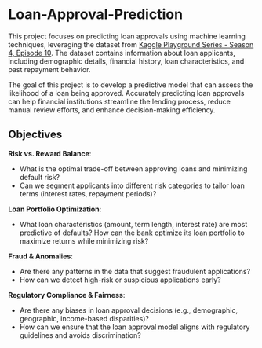 # Loan-Approval-Prediction

This project focuses on predicting loan approvals using machine learning techniques, leveraging the dataset from [Kaggle Playground Series - Season 4, Episode 10](https://www.kaggle.com/competitions/playground-series-s4e10/overview). The dataset contains information about loan applicants, including demographic details, financial history, loan characteristics, and past repayment behavior.

The goal of this project is to develop a predictive model that can assess the likelihood of a loan being approved. Accurately predicting loan approvals can help financial institutions streamline the lending process, reduce manual review efforts, and enhance decision-making efficiency.

## Objectives
**Risk vs. Reward Balance**:
* What is the optimal trade-off between approving loans and minimizing default risk?
* Can we segment applicants into different risk categories to tailor loan terms (interest rates, repayment periods)?

**Loan Portfolio Optimization**:

* What loan characteristics (amount, term length, interest rate) are most predictive of defaults?
How can the bank optimize its loan portfolio to maximize returns while minimizing risk?

**Fraud & Anomalies**:

* Are there any patterns in the data that suggest fraudulent applications?
* How can we detect high-risk or suspicious applications early?

**Regulatory Compliance & Fairness**:

* Are there any biases in loan approval decisions (e.g., demographic, geographic, income-based disparities)?
* How can we ensure that the loan approval model aligns with regulatory guidelines and avoids discrimination?
